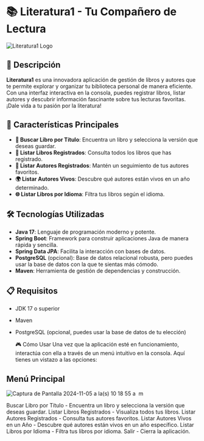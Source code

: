 # 📚 Literatura1 - Tu Compañero de Lectura

![Literatura1 Logo](https://static.vecteezy.com/system/resources/thumbnails/006/296/747/small/bookshelf-with-books-biography-adventure-novel-poem-fantasy-love-story-detective-art-romance-banner-for-library-book-store-genre-of-literature-illustration-in-flat-style-vector.jpg) <!-- Reemplaza con la URL de tu logo -->

## 🌟 Descripción

**Literatura1** es una innovadora aplicación de gestión de libros y autores que te permite explorar y organizar tu biblioteca personal de manera eficiente. Con una interfaz interactiva en la consola, puedes registrar libros, listar autores y descubrir información fascinante sobre tus lecturas favoritas. ¡Dale vida a tu pasión por la literatura!

## 🚀 Características Principales

- **📖 Buscar Libro por Título**: Encuentra un libro y selecciona la versión que deseas guardar.
- **📜 Listar Libros Registrados**: Consulta todos los libros que has registrado.
- **👤 Listar Autores Registrados**: Mantén un seguimiento de tus autores favoritos.
- **🌍 Listar Autores Vivos**: Descubre qué autores están vivos en un año determinado.
- **🌐 Listar Libros por Idioma**: Filtra tus libros según el idioma.

## 🛠️ Tecnologías Utilizadas

- **Java 17**: Lenguaje de programación moderno y potente.
- **Spring Boot**: Framework para construir aplicaciones Java de manera rápida y sencilla.
- **Spring Data JPA**: Facilita la interacción con bases de datos.
- **PostgreSQL** (opcional): Base de datos relacional robusta, pero puedes usar la base de datos con la que te sientas más cómodo.
- **Maven**: Herramienta de gestión de dependencias y construcción.


## 📋 Requisitos

- JDK 17 o superior
- Maven
- PostgreSQL (opcional, puedes usar la base de datos de tu elección)


   🎮 Cómo Usar
Una vez que la aplicación esté en funcionamiento, interactúa con ella a través de un menú intuitivo en la consola. Aquí tienes un vistazo a las opciones:

## Menú Principal

 ![Captura de Pantalla 2024-11-05 a la(s) 10 18 55 a  m](https://github.com/user-attachments/assets/b39e5acf-b55b-484c-94d5-658643ed8a30)

Buscar Libro por
Título - Encuentra un libro y selecciona la versión que deseas guardar.
Listar Libros Registrados - Visualiza todos tus libros.
Listar Autores Registrados - Consulta tus autores favoritos.
Listar Autores Vivos en un Año - Descubre qué autores están vivos en un año específico.
Listar Libros por Idioma - Filtra tus libros por idioma.
Salir - Cierra la aplicación.
